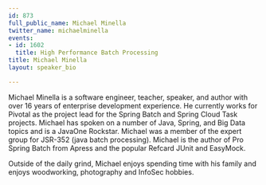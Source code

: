 ```yaml
---
id: 873
full_public_name: Michael Minella
twitter_name: michaelminella
events:
- id: 1602
  title: High Performance Batch Processing
title: Michael Minella
layout: speaker_bio

---
```

Michael Minella is a software engineer, teacher, speaker, and author with over 16 years of enterprise development experience. He currently works for Pivotal as the project lead for the Spring Batch and Spring Cloud Task projects. Michael has spoken on a number of Java, Spring, and Big Data topics and is a JavaOne Rockstar. Michael was a member of the expert group for JSR-352 (java batch processing). Michael is the author of Pro Spring Batch from Apress and the popular Refcard JUnit and EasyMock.

Outside of the daily grind, Michael enjoys spending time with his family and enjoys woodworking, photography and InfoSec hobbies.